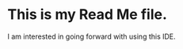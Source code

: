 This is my Read Me file.
=======================

I am interested in going forward with using this IDE.
